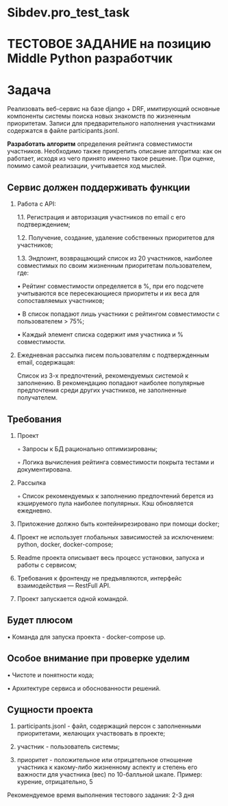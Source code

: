 # Sibdev.pro_test_task

# ТЕСТОВОЕ ЗАДАНИЕ на позицию Middle Python разработчик

# Задача
Реализовать веб-сервис на базе django + DRF, имитирующий основные компоненты системы поиска новых знакомств по жизненным приоритетам. Записи для предварительного наполнения участниками содержатся в файле participants.jsonl.

**Разработать алгоритм** определения рейтинга совместимости участников. Необходимо также прикрепить описание алгоритма: как он работает, исходя из чего принято именно такое решение. При оценке, помимо самой реализации, учитывается ход мыслей.

## Сервис должен поддерживать функции

1. Работа с API:

    1.1. Регистрация и авторизация участников по email с его подтверждением;

    1.2. Получение, создание, удаление собственных приоритетов для участников;

    1.3. Эндпоинт, возвращающий список из 20 участников, наиболее совместимых по своим жизненным приоритетам пользователем, где:

    • Рейтинг совместимости определяется в %, при его подсчете учитываются все пересекающиеся приоритеты и их веса для сопоставляемых участников;

    • В список попадают лишь участники с рейтингом совместимости с пользователем > 75%;
    
    • Каждый элемент списка содержит имя участника и % совместимости.

2. Ежедневная рассылка писем пользователям с подтвержденным email, содержащая:

    Список из 3-х предпочтений, рекомендуемых системой к заполнению. В рекомендацию попадают наиболее популярные предпочтения среди других участников, не заполненные получателем.

## Требования

1. Проект

    ◦ Запросы к БД рационально оптимизированы;

    ◦ Логика вычисления рейтинга совместимости покрыта тестами и документирована.

2. Рассылка

    ◦ Список рекомендуемых к заполнению предпочтений берется из кэшируемого пула наиболее популярных. Кэш обновляется ежедневно.

3. Приложение должно быть контейнирезировано при помощи docker;

4. Проект не использует глобальных зависимостей за исключением: python, docker, docker-compose;

5. Readme проекта описывает весь процесс установки, запуска и работы с сервисом;

6. Требования к фронтенду не предъявляются, интерфейс взаимодействия — RestFull API.

7. Проект запускается одной командой.

## Будет плюсом

• Команда для запуска проекта - docker-compose up.

## Особое внимание при проверке уделим

• Чистоте и понятности кода;

• Архитектуре сервиса и обоснованности решений.


## Сущности проекта

1. participants.jsonl - файл, содержащий персон с заполненными приоритетами, желающих участвовать в проекте;

2. участник - пользователь системы;

3. приоритет - положительное или отрицательное отношение участника к какому-либо жизненному аспекту и степень его важности для участника (вес) по 10-балльной шкале. Пример: курение, отрицательно, 5

Рекомендуемое время выполнения тестового задания: 2-3 дня